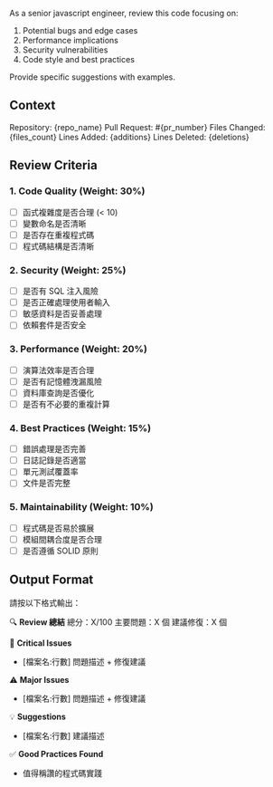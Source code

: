 As a senior javascript engineer, review this code focusing on:

1. Potential bugs and edge cases
2. Performance implications
3. Security vulnerabilities
4. Code style and best practices

Provide specific suggestions with examples.

## Context
Repository: {repo_name}
Pull Request: #{pr_number}
Files Changed: {files_count}
Lines Added: {additions}
Lines Deleted: {deletions}

## Review Criteria

### 1. Code Quality (Weight: 30%)
- [ ] 函式複雜度是否合理 (< 10)
- [ ] 變數命名是否清晰
- [ ] 是否存在重複程式碼
- [ ] 程式碼結構是否清晰

### 2. Security (Weight: 25%)
- [ ] 是否有 SQL 注入風險
- [ ] 是否正確處理使用者輸入
- [ ] 敏感資料是否妥善處理
- [ ] 依賴套件是否安全

### 3. Performance (Weight: 20%)
- [ ] 演算法效率是否合理
- [ ] 是否有記憶體洩漏風險
- [ ] 資料庫查詢是否優化
- [ ] 是否有不必要的重複計算

### 4. Best Practices (Weight: 15%)
- [ ] 錯誤處理是否完善
- [ ] 日誌記錄是否適當
- [ ] 單元測試覆蓋率
- [ ] 文件是否完整

### 5. Maintainability (Weight: 10%)
- [ ] 程式碼是否易於擴展
- [ ] 模組間耦合度是否合理
- [ ] 是否遵循 SOLID 原則

## Output Format
請按以下格式輸出：

🔍 **Review 總結**
總分：X/100
主要問題：X 個
建議修復：X 個

🚫 **Critical Issues**
- [檔案名:行數] 問題描述 + 修復建議

⚠️ **Major Issues** 
- [檔案名:行數] 問題描述 + 修復建議

💡 **Suggestions**
- [檔案名:行數] 建議描述

✅ **Good Practices Found**
- 值得稱讚的程式碼實踐
